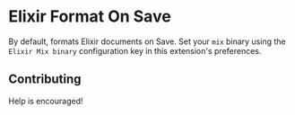 # Elixir Format On Save

By default, formats Elixir documents on Save. Set your `mix` binary using the `Elixir Mix binary` configuration key in this extension's preferences.

## Contributing

Help is encouraged!

